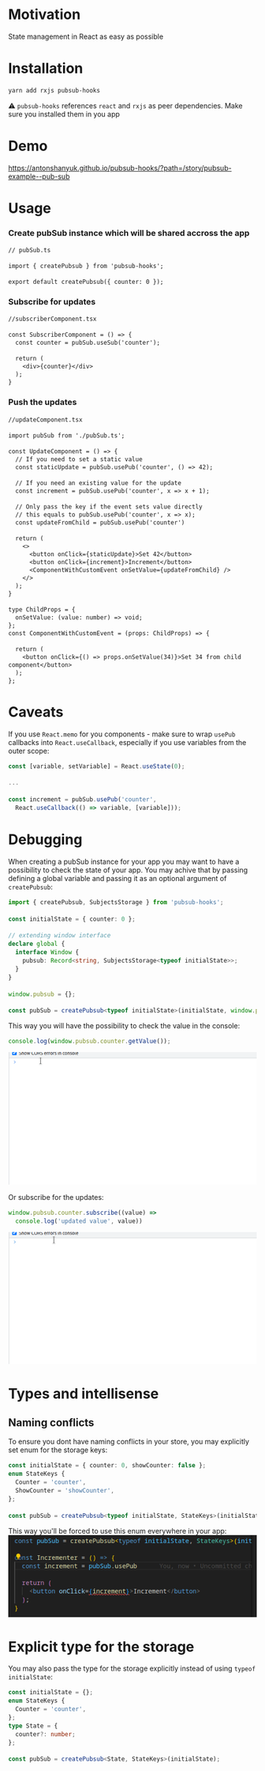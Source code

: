 # Motivation
State management in React as easy as possible

# Installation
```bash
yarn add rxjs pubsub-hooks
```
:warning: `pubsub-hooks` references `react` and `rxjs` as peer dependencies. Make sure you installed them in you app

# Demo
https://antonshanyuk.github.io/pubsub-hooks/?path=/story/pubsub-example--pub-sub

# Usage
### Create pubSub instance which will be shared accross the app
```tsx
// pubSub.ts

import { createPubsub } from 'pubsub-hooks';

export default createPubsub({ counter: 0 });
```
### Subscribe for updates
```tsx
//subscriberComponent.tsx

const SubscriberComponent = () => {
  const counter = pubSub.useSub('counter');

  return (
    <div>{counter}</div>
  );
}
```
### Push the updates
```tsx
//updateComponent.tsx 

import pubSub from './pubSub.ts';

const UpdateComponent = () => {
  // If you need to set a static value
  const staticUpdate = pubSub.usePub('counter', () => 42);

  // If you need an existing value for the update
  const increment = pubSub.usePub('counter', x => x + 1);

  // Only pass the key if the event sets value directly
  // this equals to pubSub.usePub('counter', x => x);
  const updateFromChild = pubSub.usePub('counter')

  return (
    <>
      <button onClick={staticUpdate}>Set 42</button>
      <button onClick={increment}>Increment</button>
      <ComponentWithCustomEvent onSetValue={updateFromChild} />
    </>
  );
}

type ChildProps = {
  onSetValue: (value: number) => void;
};
const ComponentWithCustomEvent = (props: ChildProps) => {
  
  return (
    <button onClick={() => props.onSetValue(34)}>Set 34 from child component</button>
  );
};

```
# Caveats
If you use `React.memo` for you components - make sure to wrap `usePub` callbacks into `React.useCallback`, especially if you use variables from the outer scope:
```ts
const [variable, setVariable] = React.useState(0);

...

const increment = pubSub.usePub('counter',
  React.useCallback(() => variable, [variable]));
```
# Debugging

When creating a pubSub instance for your app you may want to have a possibility to check the state of your app. You may achive that by passing defining a global variable and passing it as an optional argument of `createPubsub`:

```ts
import { createPubsub, SubjectsStorage } from 'pubsub-hooks';

const initialState = { counter: 0 };

// extending window interface
declare global {
  interface Window {
    pubsub: Record<string, SubjectsStorage<typeof initialState>>;
  }
}

window.pubsub = {};

const pubSub = createPubsub<typeof initialState>(initialState, window.pubsub);
```

This way you will have the possibility to check the value in the console:
```ts
console.log(window.pubsub.counter.getValue());
```
![Current value animation](readme-images/current_value.gif)

Or subscribe for the updates:
```ts
window.pubsub.counter.subscribe((value) =>
  console.log('updated value', value))
```
![Current value animation](readme-images/subscribe.gif)

# Types and intellisense
## Naming conflicts
To ensure you dont have naming conflicts in your store, you may explicitly set enum for the storage keys:

```ts
const initialState = { counter: 0, showCounter: false };
enum StateKeys {
  Counter = 'counter',
  ShowCounter = 'showCounter',
};

const pubSub = createPubsub<typeof initialState, StateKeys>(initialState);
```
This way you'll be forced to use this enum everywhere in your app:
![Enum animation](readme-images/enum_keys.gif)
# Explicit type for the storage
You may also pass the type for the storage explicitly instead of using `typeof initialState`:

```ts
const initialState = {};
enum StateKeys {
  Counter = 'counter',
};
type State = {
  counter?: number;
};

const pubSub = createPubsub<State, StateKeys>(initialState);
```
